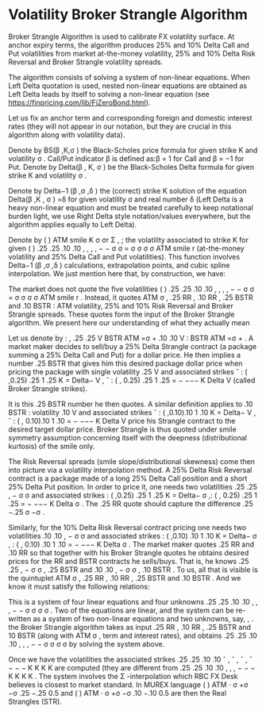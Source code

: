 # Volatility Broker Strangle Algorithm

Broker Strangle Algorithm is used to calibrate FX volatility surface. At anchor expiry terms, the algorithm produces 25% and 10% Delta Call and Put volatilities from market at-the-money volatility, 25% and 10% Delta Risk Reversal and Broker Strangle volatility spreads.

The algorithm consists of solving a system of non-linear equations. When Left Delta quotation is used, nested non-linear equations are obtained as Left Delta leads by itself to solving a non-linear equation (see https://finpricing.com/lib/FiZeroBond.html).

Let us fix an anchor term and corresponding foreign and domestic interest rates (they will not appear in our notation, but they are crucial in this algorithm along with volatility data).

Denote by BS(β ,K,σ ) the Black-Scholes price formula for given strike K and volatility σ . Call/Put indicator β is defined as:β = 1 for Call and β = −1 for Put. Denote by Delta(β , K, σ ) be the Black-Scholes Delta formula for given strike K and volatility σ . 

Denote by Delta−1 (β ,σ ,δ ) the (correct) strike K solution of the equation Delta(β ,K , σ ) =δ for given volatility σ and real number δ (Left Delta is a heavy non-linear equation and must be treated carefully to keep notational burden light, we use Right Delta style notation/values everywhere, but the algorithm applies equally to Left Delta). 

Denote by ( ) ATM smile K σ σr Σ , ; the volatility associated to strike K for given ( ) .25 .25 .10 .10 , , , , − − σ σ = σ σ σ σ ATM smile r (at-the-money volatility and 25% Delta Call and Put volatilities). This function involves Delta−1 (β ,σ ,δ ) calculations, extrapolation points, and cubic spline interpolation. We just mention here that, by construction, we have:

 

The market does not quote the five volatilities ( ) .25 .25 .10 .10 , , , , − − σ σ = σ σ σ σ ATM smile r . Instead, it quotes ATM σ , .25 RR , .10 RR , .25 BSTR and .10 BSTR : ATM volatility, 25% and 10% Risk Reversal and Broker Strangle spreads. These quotes form the input of the Broker Strangle algorithm. We present here our understanding of what they actually mean


Let us denote by : , .25 .25 V BSTR ATM =σ + .10 .10 V : BSTR ATM =σ + . A market maker decides to sell/buy a 25% Delta Strangle contract (a package summing a 25% Delta Call and Put) for a dollar price. He then implies a number .25 BSTR that gives him this desired package dollar price when pricing the package with single volatility .25 V and associated strikes ˆ : ( ,0.25) .25 1 .25 K = Delta− V , ˆ : ( , 0.25) .25 1 .25 = − −−− K Delta V (called Broker Strangle strikes). 

It is this .25 BSTR number he then quotes. A similar definition applies to .10 BSTR : volatility .10 V and associated strikes ˆ : ( ,0.10).10 1 .10 K = Delta− V , ˆ : ( , 0.10).10 1 .10 = − −−− K Delta V price his Strangle contract to the desired target dollar price. Broker Strangle is thus quoted under smile symmetry assumption concerning itself with the deepness (distributional kurtosis) of the smile only.

The Risk Reversal spreads (smile slope/distributional skewness) come then into picture via a volatility interpolation method. A 25% Delta Risk Reversal contract is a package made of a long 25% Delta Call position and a short 25% Delta Put position. In order to price it, one needs two volatilities .25 .25 , − σ σ and associated strikes : ( ,0.25) .25 1 .25 K = Delta− σ ,: ( , 0.25) .25 1 .25 = − −−− K Delta σ . The .25 RR quote should capture the difference .25 −.25 σ −σ . 

Similarly, for the 10% Delta Risk Reversal contract pricing one needs two volatilities .10 .10 , − σ σ and associated strikes : ( ,0.10) .10 1 .10 K = Delta− σ , : ( , 0.10) .10 1 .10 = − −−− K Delta σ . The market maker quotes .25 RR and .10 RR so that together with his Broker Strangle quotes he obtains desired prices for the RR and BSTR contracts he sells/buys. That is, he knows .25 .25 , − σ σ , .25 BSTR and .10 .10 , − σ σ , .10 BSTR . To us, all that is visible is the quintuplet ATM σ , .25 RR , .10 RR , .25 BSTR and .10 BSTR . And we know it must satisfy the following relations:

 

This is a system of four linear equations and four unknowns .25 .25 .10 .10 , , , − − σ σ σ σ . Two of the
equations are linear, and the system can be re-written as a system of two non-linear equations and
two unknowns, say, , . the Broker Strangle algorithm takes as input .25 RR , .10 RR , .25 BSTR and
10 BSTR (along with ATM σ , term and interest rates), and obtains .25 .25 .10 .10 , , , − − σ σ σ σ by solving the system above. 

Once we have the volatilities the associated strikes .25 .25 .10 .10 ˆ , ˆ , ˆ , ˆ − − − K K K K are computed (they are different from .25 .25 .10 .10 , , , − − − K K K K . The system involves the Σ -interpolation which RBC FX Desk believes is closest to market standard. In MUREX language ( ) ATM ⋅ σ +σ −σ .25 −.25 0.5 and ( ) ATM ⋅ σ +σ −σ .10 −.10 0.5 are then the Real Strangles (STR).
